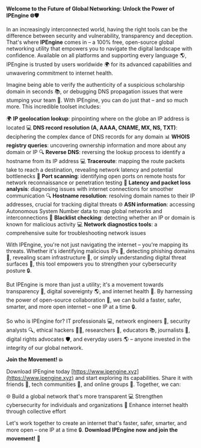 **Welcome to the Future of Global Networking: Unlock the Power of IPEngine 🌐🛡️**

In an increasingly interconnected world, having the right tools can be the difference between security and vulnerability, transparency and deception. That's where **IPEngine** comes in – a 100% free, open-source global networking utility that empowers you to navigate the digital landscape with confidence. Available on all platforms and supporting every language 🌎, IPEngine is trusted by users worldwide 🌍 for its advanced capabilities and unwavering commitment to internet health.

Imagine being able to verify the authenticity of a suspicious scholarship domain in seconds 📚, or debugging DNS propagation issues that were stumping your team 🤔. With IPEngine, you can do just that – and so much more. This incredible toolset includes:

🌍 **IP geolocation lookup**: pinpointing where on the globe an IP address is located
💻 **DNS record resolution (A, AAAA, CNAME, MX, NS, TXT)**: deciphering the complex dance of DNS records for any domain
📊 **WHOIS registry queries**: uncovering ownership information and more about any domain or IP
🔍 **Reverse DNS**: reversing the lookup process to identify a hostname from its IP address
💻 **Traceroute**: mapping the route packets take to reach a destination, revealing network latency and potential bottlenecks
🚨 **Port scanning**: identifying open ports on remote hosts for network reconnaissance or penetration testing
📡 **Latency and packet loss analysis**: diagnosing issues with internet connections for smoother communication
🔍 **Hostname resolution**: resolving domain names to their IP addresses, crucial for tracking digital threats
🌐 **ASN information**: accessing Autonomous System Number data to map global networks and interconnections
🚨 **Blacklist checking**: detecting whether an IP or domain is known for malicious activity
💻 **Network diagnostics tools**: a comprehensive suite for troubleshooting network issues

With IPEngine, you're not just navigating the internet – you're mapping its threats. Whether it's identifying malicious IPs 🚨, detecting phishing domains 👀, revealing scam infrastructure 💸, or simply understanding digital threat surfaces 🤯, this tool empowers you to strengthen your cybersecurity posture 🔒.

But IPEngine is more than just a utility; it's a movement towards transparency 🌟, digital sovereignty 🌎, and internet health 🏥. By harnessing the power of open-source collaboration 🤝, we can build a faster, safer, smarter, and more open internet – one IP at a time 🔒.

So who is IPEngine for? IT professionals 💻, network engineers 📡, security analysts 🔍, ethical hackers 👮‍♂️, researchers 🔬, educators 📚, journalists 📰, digital rights advocates 🛡️, and everyday users 🌎 – anyone invested in the integrity of our global network.

**Join the Movement! 💥**

Download IPEngine today [https://www.ipengine.xyz](https://www.ipengine.xyz) and start exploring its capabilities. Share it with friends 👫, tech communities 🤝, and online groups 🔗. Together, we can:

🌐 Build a global network that's more transparent
💻 Strengthen cybersecurity for individuals and organizations
📡 Enhance internet health through collective effort

Let's work together to create an internet that's faster, safer, smarter, and more open – one IP at a time 🔒. **Download IPEngine now and join the movement!** 🚀
